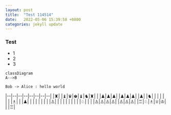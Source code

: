```yaml
---
layout: post
title:  "Test 114514"
date:   2022-05-06 15:39:58 +0800
categories: jekyll update
---
```


### Test
- 1
- 2
- 3

```mermaid!
classDiagram
A-->B
```

```plantuml!
Bob -> Alice : hello world
```

|--|--|--|--|--|--|--|--|
|♜| |♝|♛|♚|♝|♞|♜|
| |♟|♟|♟| |♟|♟|♟|
|♟| |♞| | | | | |
| |♗| | |♟| | | |
| | | | |♙| | | |
| | | | | |♘| | |
|♙|♙|♙|♙| |♙|♙|♙|
|♖|♘|♗|♕|♔| | |♖|